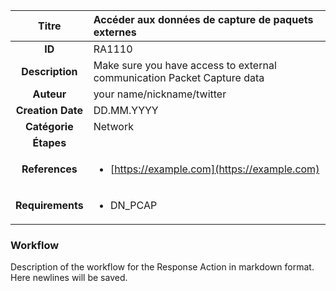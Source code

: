 | Titre                       | Accéder aux données de capture de paquets externes         |
|:---------------------------:|:--------------------|
| **ID**                      | RA1110            |
| **Description**             | Make sure you have access to external communication Packet Capture data   |
| **Auteur**                  | your name/nickname/twitter        |
| **Creation Date**           | DD.MM.YYYY |
| **Catégorie**                | Network      |
| **Étapes**                   || 
| **References** |<ul><li>[https://example.com](https://example.com)</li></ul>|
| **Requirements** |<ul><li>DN_PCAP</li></ul>|

### Workflow

Description of the workflow for the Response Action in markdown format.  
Here newlines will be saved.  
